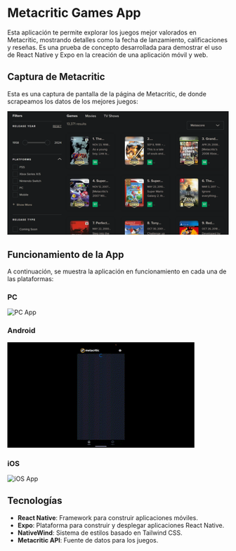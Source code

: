 # Metacritic Games App

Esta aplicación te permite explorar los juegos mejor valorados en Metacritic, mostrando detalles como la fecha de lanzamiento, calificaciones y reseñas. Es una prueba de concepto desarrollada para demostrar el uso de React Native y Expo en la creación de una aplicación móvil y web.

## Captura de Metacritic

Esta es una captura de pantalla de la página de Metacritic, de donde scrapeamos los datos de los mejores juegos:

![Metacritic Screenshot](assets/1.png)

## Funcionamiento de la App

A continuación, se muestra la aplicación en funcionamiento en cada una de las plataformas:

### PC

![PC App](assets/pc.gif)

### Android

![Android App](assets/android.gif)

### iOS

![iOS App](assets/ios.gif)

## Tecnologías

- **React Native**: Framework para construir aplicaciones móviles.
- **Expo**: Plataforma para construir y desplegar aplicaciones React Native.
- **NativeWind**: Sistema de estilos basado en Tailwind CSS.
- **Metacritic API**: Fuente de datos para los juegos.
